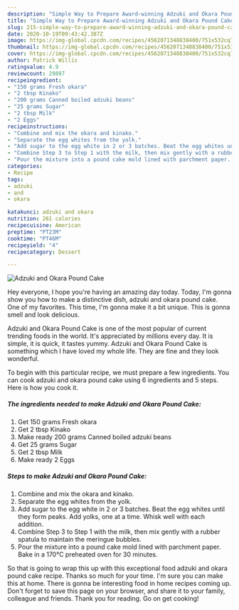 ```yaml
---
description: "Simple Way to Prepare Award-winning Adzuki and Okara Pound Cake"
title: "Simple Way to Prepare Award-winning Adzuki and Okara Pound Cake"
slug: 215-simple-way-to-prepare-award-winning-adzuki-and-okara-pound-cake
date: 2020-10-19T09:43:42.387Z
image: https://img-global.cpcdn.com/recipes/4562071348838400/751x532cq70/adzuki-and-okara-pound-cake-recipe-main-photo.jpg
thumbnail: https://img-global.cpcdn.com/recipes/4562071348838400/751x532cq70/adzuki-and-okara-pound-cake-recipe-main-photo.jpg
cover: https://img-global.cpcdn.com/recipes/4562071348838400/751x532cq70/adzuki-and-okara-pound-cake-recipe-main-photo.jpg
author: Patrick Willis
ratingvalue: 4.9
reviewcount: 29897
recipeingredient:
- "150 grams Fresh okara"
- "2 tbsp Kinako"
- "200 grams Canned boiled adzuki beans"
- "25 grams Sugar"
- "2 tbsp Milk"
- "2 Eggs"
recipeinstructions:
- "Combine and mix the okara and kinako."
- "Separate the egg whites from the yolk."
- "Add sugar to the egg white in 2 or 3 batches. Beat the egg whites until they form peaks. Add yolks, one at a time. Whisk well with each addition."
- "Combine Step 3 to Step 1 with the milk, then mix gently with a rubber spatula to maintain the meringue bubbles."
- "Pour the mixture into a pound cake mold lined with parchment paper. Bake in a 170°C preheated oven for 30 minutes."
categories:
- Recipe
tags:
- adzuki
- and
- okara

katakunci: adzuki and okara 
nutrition: 261 calories
recipecuisine: American
preptime: "PT23M"
cooktime: "PT46M"
recipeyield: "4"
recipecategory: Dessert

---
```



![Adzuki and Okara Pound Cake](https://img-global.cpcdn.com/recipes/4562071348838400/751x532cq70/adzuki-and-okara-pound-cake-recipe-main-photo.jpg)

Hey everyone, I hope you're having an amazing day today. Today, I'm gonna show you how to make a distinctive dish, adzuki and okara pound cake. One of my favorites. This time, I'm gonna make it a bit unique. This is gonna smell and look delicious.

Adzuki and Okara Pound Cake is one of the most popular of current trending foods in the world. It's appreciated by millions every day. It is simple, it is quick, it tastes yummy. Adzuki and Okara Pound Cake is something which I have loved my whole life. They are fine and they look wonderful.




To begin with this particular recipe, we must prepare a few ingredients. You can cook adzuki and okara pound cake using 6 ingredients and 5 steps. Here is how you cook it.

<!--inarticleads1-->

##### The ingredients needed to make Adzuki and Okara Pound Cake:

1. Get 150 grams Fresh okara
1. Get 2 tbsp Kinako
1. Make ready 200 grams Canned boiled adzuki beans
1. Get 25 grams Sugar
1. Get 2 tbsp Milk
1. Make ready 2 Eggs




<!--inarticleads2-->

##### Steps to make Adzuki and Okara Pound Cake:

1. Combine and mix the okara and kinako.
1. Separate the egg whites from the yolk.
1. Add sugar to the egg white in 2 or 3 batches. Beat the egg whites until they form peaks. Add yolks, one at a time. Whisk well with each addition.
1. Combine Step 3 to Step 1 with the milk, then mix gently with a rubber spatula to maintain the meringue bubbles.
1. Pour the mixture into a pound cake mold lined with parchment paper. Bake in a 170°C preheated oven for 30 minutes.




So that is going to wrap this up with this exceptional food adzuki and okara pound cake recipe. Thanks so much for your time. I'm sure you can make this at home. There is gonna be interesting food in home recipes coming up. Don't forget to save this page on your browser, and share it to your family, colleague and friends. Thank you for reading. Go on get cooking!

